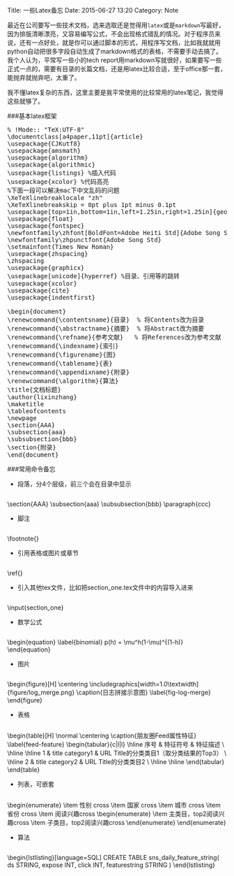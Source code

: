 Title: 一些Latex备忘
Date: 2015-06-27 13:20
Category: Note

最近在公司要写一些技术文档，选来选取还是觉得用<code>latex</code>或是<code>markdown</code>写最好，因为排版清晰漂亮，又容易编写公式，不会出现格式错乱的情况。对于程序员来说，还有一点好处，就是你可以通过脚本的形式，用程序写文档，比如我就就用python自动把很多字段自动生成了markdown格式的表格，不需要手动去搞了。我个人认为，平常写一些小的tech report用markdown写就很好，如果要写一些正式一点的，需要有目录的长篇文档，还是用latex比较合适，至于office那一套，能抛弃就抛弃吧，太重了。

我不懂latex复杂的东西，这里主要是我平常使用的比较常用的latex笔记，我觉得这些就够了。

###基本latex框架
<pre>
% !Mode:: "TeX:UTF-8"
\documentclass[a4paper,11pt]{article}
\usepackage{CJKutf8}
\usepackage{amsmath}
\usepackage{algorithm}
\usepackage{algorithmic}
\usepackage{listings} %插入代码
\usepackage{xcolor} %代码高亮
%下面一段可以解决mac下中文乱码的问题
\XeTeXlinebreaklocale "zh"
\XeTeXlinebreakskip = 0pt plus 1pt minus 0.1pt
\usepackage[top=1in,bottom=1in,left=1.25in,right=1.25in]{geometry}
\usepackage{float}
\usepackage{fontspec}
\newfontfamily\zhfont[BoldFont=Adobe Heiti Std]{Adobe Song Std}
\newfontfamily\zhpunctfont{Adobe Song Std}
\setmainfont{Times New Roman}
\usepackage{zhspacing}
\zhspacing
\usepackage{graphicx}
\usepackage[unicode]{hyperref} %目录、引用等的跳转
\usepackage{xcolor}
\usepackage{cite}
\usepackage{indentfirst}

\begin{document}
\renewcommand{\contentsname}{目录}  % 将Contents改为目录
\renewcommand{\abstractname}{摘要}  % 将Abstract改为摘要
\renewcommand{\refname}{参考文献}   % 将References改为参考文献
\renewcommand{\indexname}{索引}
\renewcommand{\figurename}{图}
\renewcommand{\tablename}{表}
\renewcommand{\appendixname}{附录}
\renewcommand{\algorithm}{算法}
\title{文档标题}
\author{lixinzhang}
\maketitle
\tableofcontents
\newpage
\section{AAA}
\subsection{aaa}
\subsubsection{bbb}
\section{附录}
\end{document}
</pre>

###常用命令备忘
* 段落，分4个层级，前三个会在目录中显示
    <pre>
\section{AAA}
\subsection{aaa}
\subsubsection{bbb}
\paragraph{ccc}
</pre>
* 脚注
    <pre>
\footnote{}
</pre>
* 引用表格或图片或章节
    <pre>
\ref{}
</pre>
* 引入其他tex文件，比如把section_one.tex文件中的内容导入进来
    <pre>
\input{section_one}
</pre>
* 数学公式
    <pre>
\begin{equation}
\label{binomial}
p(h) = \mu^h(1-\mu)^{(1-h)}
\end{equation}
</pre>
* 图片
    <pre>
\begin{figure}[H]
    \centering
    \includegraphics[width=1.0\textwidth]{figure/log_merge.png}
    \caption{日志拼接示意图}
    \label{fig-log-merge}
\end{figure}
</pre>
* 表格
    <pre>
\begin{table}[H] \normal
    \centering
    \caption{朋友圈Feed属性特征}
    \label{feed-feature}
    \begin{tabular}{c|l|l}
        \hline
        序号 & 特征符号 & 特征描述 \\ \hline \hline
        1 & title category1 & URL Title的分类类目1（取分类结果的Top3） \\ \hline
        2 & title category2 & URL Title的分类类目2 \\ \hline
\hline
    \end{tabular}
\end{table}
</pre>
* 列表，可嵌套
    <pre>
\begin{enumerate}
\item 性别 cross
\item 国家 cross
\item 城市 cross
\item 省份 cross
\item 阅读兴趣cross
    \begin{enumerate}
    \item 主类目，top2阅读兴趣cross
    \item 子类目，top2阅读兴趣cross
    \end{enumerate}
\end{enumerate}
</pre>
* 算法
    <pre>
\begin{lstlisting}[language=SQL]
CREATE TABLE sns_daily_feature_string(
     ds STRING,
     expose INT,
     click INT,
     featurestring STRING
)
\end{lstlisting}
</pre>


